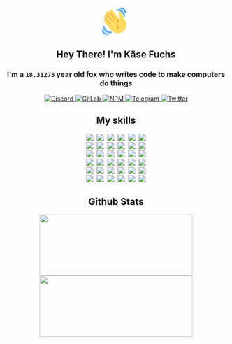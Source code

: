 <div><p align=center><img src=./resources/images/wave.gif width=64px height=64px></p><h2 align=center>Hey There! I'm Käse Fuchs</h2><h3 align=center>I'm a <code>18.31278</code> year old fox who writes code to make computers do things</h3><p align=center><a href=https://discord.com/users/507526681125322772><img alt=Discord src="https://img.shields.io/badge/Discord-5865F2?logo=discord&logoColor=white&style=flat-square#7fb6f8ad62ccff7f2e7b8ed2f8bb35af"> </a><a href=https://gitlab.com/kasefuchs><img alt=GitLab src="https://img.shields.io/badge/GitLab-330F63?logo=gitlab&logoColor=white&style=flat-square#7fb6f8ad62ccff7f2e7b8ed2f8bb35af"> </a><a href=https://npmjs.com/~kasefuchs><img alt=NPM src="https://img.shields.io/badge/NPM-CB3837?logo=npm&logoColor=white&style=flat-square#7fb6f8ad62ccff7f2e7b8ed2f8bb35af"> </a><a href=https://t.me/kasefuchs><img alt=Telegram src="https://img.shields.io/badge/Telegram-2CA5E0?logo=telegram&logoColor=white&style=flat-square#7fb6f8ad62ccff7f2e7b8ed2f8bb35af"> </a><a href=https://twitter.com/kasefuchs><img alt=Twitter src="https://img.shields.io/badge/Twitter-1DA1F2?logo=twitter&logoColor=white&style=flat-square#7fb6f8ad62ccff7f2e7b8ed2f8bb35af"></a></p><h2 align=center>My skills</h2><p align=center><a href=https://aws.amazon.com/ ><picture><source srcset="https://skillicons.dev/icons?i=aws&theme=dark#7fb6f8ad62ccff7f2e7b8ed2f8bb35af" media="(prefers-color-scheme: dark)"><source srcset="https://skillicons.dev/icons?i=aws&theme=light#7fb6f8ad62ccff7f2e7b8ed2f8bb35af" media="(prefers-color-scheme: light), (prefers-color-scheme: no-preference)"><img src="https://skillicons.dev/icons?i=aws&theme=light#7fb6f8ad62ccff7f2e7b8ed2f8bb35af"></picture></a>&nbsp;&nbsp;<a href=https://en.wikipedia.org/wiki/Bash_(Unix_shell)><picture><source srcset="https://skillicons.dev/icons?i=bash&theme=dark#7fb6f8ad62ccff7f2e7b8ed2f8bb35af" media="(prefers-color-scheme: dark)"><source srcset="https://skillicons.dev/icons?i=bash&theme=light#7fb6f8ad62ccff7f2e7b8ed2f8bb35af" media="(prefers-color-scheme: light), (prefers-color-scheme: no-preference)"><img src="https://skillicons.dev/icons?i=bash&theme=light#7fb6f8ad62ccff7f2e7b8ed2f8bb35af"></picture></a>&nbsp;&nbsp;<a href=https://discord.com/developers/docs><picture><source srcset="https://skillicons.dev/icons?i=bots&theme=dark#7fb6f8ad62ccff7f2e7b8ed2f8bb35af" media="(prefers-color-scheme: dark)"><source srcset="https://skillicons.dev/icons?i=bots&theme=light#7fb6f8ad62ccff7f2e7b8ed2f8bb35af" media="(prefers-color-scheme: light), (prefers-color-scheme: no-preference)"><img src="https://skillicons.dev/icons?i=bots&theme=light#7fb6f8ad62ccff7f2e7b8ed2f8bb35af"></picture></a>&nbsp;&nbsp;<a href=https://www.cloudflare.com/ ><picture><source srcset="https://skillicons.dev/icons?i=cloudflare&theme=dark#7fb6f8ad62ccff7f2e7b8ed2f8bb35af" media="(prefers-color-scheme: dark)"><source srcset="https://skillicons.dev/icons?i=cloudflare&theme=light#7fb6f8ad62ccff7f2e7b8ed2f8bb35af" media="(prefers-color-scheme: light), (prefers-color-scheme: no-preference)"><img src="https://skillicons.dev/icons?i=cloudflare&theme=light#7fb6f8ad62ccff7f2e7b8ed2f8bb35af"></picture></a>&nbsp;&nbsp;<a href=https://en.wikipedia.org/wiki/CSS><picture><source srcset="https://skillicons.dev/icons?i=css&theme=dark#7fb6f8ad62ccff7f2e7b8ed2f8bb35af" media="(prefers-color-scheme: dark)"><source srcset="https://skillicons.dev/icons?i=css&theme=light#7fb6f8ad62ccff7f2e7b8ed2f8bb35af" media="(prefers-color-scheme: light), (prefers-color-scheme: no-preference)"><img src="https://skillicons.dev/icons?i=css&theme=light#7fb6f8ad62ccff7f2e7b8ed2f8bb35af"></picture></a>&nbsp;&nbsp;<a href=https://www.docker.com/ ><picture><source srcset="https://skillicons.dev/icons?i=docker&theme=dark#7fb6f8ad62ccff7f2e7b8ed2f8bb35af" media="(prefers-color-scheme: dark)"><source srcset="https://skillicons.dev/icons?i=docker&theme=light#7fb6f8ad62ccff7f2e7b8ed2f8bb35af" media="(prefers-color-scheme: light), (prefers-color-scheme: no-preference)"><img src="https://skillicons.dev/icons?i=docker&theme=light#7fb6f8ad62ccff7f2e7b8ed2f8bb35af"></picture></a><br><a href=https://www.electronjs.org/ ><picture><source srcset="https://skillicons.dev/icons?i=electron&theme=dark#7fb6f8ad62ccff7f2e7b8ed2f8bb35af" media="(prefers-color-scheme: dark)"><source srcset="https://skillicons.dev/icons?i=electron&theme=light#7fb6f8ad62ccff7f2e7b8ed2f8bb35af" media="(prefers-color-scheme: light), (prefers-color-scheme: no-preference)"><img src="https://skillicons.dev/icons?i=electron&theme=light#7fb6f8ad62ccff7f2e7b8ed2f8bb35af"></picture></a>&nbsp;&nbsp;<a href=https://expressjs.com/ ><picture><source srcset="https://skillicons.dev/icons?i=express&theme=dark#7fb6f8ad62ccff7f2e7b8ed2f8bb35af" media="(prefers-color-scheme: dark)"><source srcset="https://skillicons.dev/icons?i=express&theme=light#7fb6f8ad62ccff7f2e7b8ed2f8bb35af" media="(prefers-color-scheme: light), (prefers-color-scheme: no-preference)"><img src="https://skillicons.dev/icons?i=express&theme=light#7fb6f8ad62ccff7f2e7b8ed2f8bb35af"></picture></a>&nbsp;&nbsp;<a href=https://www.figma.com/ ><picture><source srcset="https://skillicons.dev/icons?i=figma&theme=dark#7fb6f8ad62ccff7f2e7b8ed2f8bb35af" media="(prefers-color-scheme: dark)"><source srcset="https://skillicons.dev/icons?i=figma&theme=light#7fb6f8ad62ccff7f2e7b8ed2f8bb35af" media="(prefers-color-scheme: light), (prefers-color-scheme: no-preference)"><img src="https://skillicons.dev/icons?i=figma&theme=light#7fb6f8ad62ccff7f2e7b8ed2f8bb35af"></picture></a>&nbsp;&nbsp;<a href=https://firebase.google.com/ ><picture><source srcset="https://skillicons.dev/icons?i=firebase&theme=dark#7fb6f8ad62ccff7f2e7b8ed2f8bb35af" media="(prefers-color-scheme: dark)"><source srcset="https://skillicons.dev/icons?i=firebase&theme=light#7fb6f8ad62ccff7f2e7b8ed2f8bb35af" media="(prefers-color-scheme: light), (prefers-color-scheme: no-preference)"><img src="https://skillicons.dev/icons?i=firebase&theme=light#7fb6f8ad62ccff7f2e7b8ed2f8bb35af"></picture></a>&nbsp;&nbsp;<a href=https://flask.palletsprojects.com/ ><picture><source srcset="https://skillicons.dev/icons?i=flask&theme=dark#7fb6f8ad62ccff7f2e7b8ed2f8bb35af" media="(prefers-color-scheme: dark)"><source srcset="https://skillicons.dev/icons?i=flask&theme=light#7fb6f8ad62ccff7f2e7b8ed2f8bb35af" media="(prefers-color-scheme: light), (prefers-color-scheme: no-preference)"><img src="https://skillicons.dev/icons?i=flask&theme=light#7fb6f8ad62ccff7f2e7b8ed2f8bb35af"></picture></a>&nbsp;&nbsp;<a href=https://cloud.google.com/ ><picture><source srcset="https://skillicons.dev/icons?i=gcp&theme=dark#7fb6f8ad62ccff7f2e7b8ed2f8bb35af" media="(prefers-color-scheme: dark)"><source srcset="https://skillicons.dev/icons?i=gcp&theme=light#7fb6f8ad62ccff7f2e7b8ed2f8bb35af" media="(prefers-color-scheme: light), (prefers-color-scheme: no-preference)"><img src="https://skillicons.dev/icons?i=gcp&theme=light#7fb6f8ad62ccff7f2e7b8ed2f8bb35af"></picture></a><br><a href=https://git-scm.com/ ><picture><source srcset="https://skillicons.dev/icons?i=git&theme=dark#7fb6f8ad62ccff7f2e7b8ed2f8bb35af" media="(prefers-color-scheme: dark)"><source srcset="https://skillicons.dev/icons?i=git&theme=light#7fb6f8ad62ccff7f2e7b8ed2f8bb35af" media="(prefers-color-scheme: light), (prefers-color-scheme: no-preference)"><img src="https://skillicons.dev/icons?i=git&theme=light#7fb6f8ad62ccff7f2e7b8ed2f8bb35af"></picture></a>&nbsp;&nbsp;<a href=https://github.com/ ><picture><source srcset="https://skillicons.dev/icons?i=github&theme=dark#7fb6f8ad62ccff7f2e7b8ed2f8bb35af" media="(prefers-color-scheme: dark)"><source srcset="https://skillicons.dev/icons?i=github&theme=light#7fb6f8ad62ccff7f2e7b8ed2f8bb35af" media="(prefers-color-scheme: light), (prefers-color-scheme: no-preference)"><img src="https://skillicons.dev/icons?i=github&theme=light#7fb6f8ad62ccff7f2e7b8ed2f8bb35af"></picture></a>&nbsp;&nbsp;<a href=https://gitlab.com/ ><picture><source srcset="https://skillicons.dev/icons?i=gitlab&theme=dark#7fb6f8ad62ccff7f2e7b8ed2f8bb35af" media="(prefers-color-scheme: dark)"><source srcset="https://skillicons.dev/icons?i=gitlab&theme=light#7fb6f8ad62ccff7f2e7b8ed2f8bb35af" media="(prefers-color-scheme: light), (prefers-color-scheme: no-preference)"><img src="https://skillicons.dev/icons?i=gitlab&theme=light#7fb6f8ad62ccff7f2e7b8ed2f8bb35af"></picture></a>&nbsp;&nbsp;<a href=https://www.heroku.com/ ><picture><source srcset="https://skillicons.dev/icons?i=heroku&theme=dark#7fb6f8ad62ccff7f2e7b8ed2f8bb35af" media="(prefers-color-scheme: dark)"><source srcset="https://skillicons.dev/icons?i=heroku&theme=light#7fb6f8ad62ccff7f2e7b8ed2f8bb35af" media="(prefers-color-scheme: light), (prefers-color-scheme: no-preference)"><img src="https://skillicons.dev/icons?i=heroku&theme=light#7fb6f8ad62ccff7f2e7b8ed2f8bb35af"></picture></a>&nbsp;&nbsp;<a href=https://en.wikipedia.org/wiki/HTML><picture><source srcset="https://skillicons.dev/icons?i=html&theme=dark#7fb6f8ad62ccff7f2e7b8ed2f8bb35af" media="(prefers-color-scheme: dark)"><source srcset="https://skillicons.dev/icons?i=html&theme=light#7fb6f8ad62ccff7f2e7b8ed2f8bb35af" media="(prefers-color-scheme: light), (prefers-color-scheme: no-preference)"><img src="https://skillicons.dev/icons?i=html&theme=light#7fb6f8ad62ccff7f2e7b8ed2f8bb35af"></picture></a>&nbsp;&nbsp;<a href=https://en.wikipedia.org/wiki/JavaScript><picture><source srcset="https://skillicons.dev/icons?i=js&theme=dark#7fb6f8ad62ccff7f2e7b8ed2f8bb35af" media="(prefers-color-scheme: dark)"><source srcset="https://skillicons.dev/icons?i=js&theme=light#7fb6f8ad62ccff7f2e7b8ed2f8bb35af" media="(prefers-color-scheme: light), (prefers-color-scheme: no-preference)"><img src="https://skillicons.dev/icons?i=js&theme=light#7fb6f8ad62ccff7f2e7b8ed2f8bb35af"></picture></a><br><a href=https://en.wikipedia.org/wiki/Linux><picture><source srcset="https://skillicons.dev/icons?i=linux&theme=dark#7fb6f8ad62ccff7f2e7b8ed2f8bb35af" media="(prefers-color-scheme: dark)"><source srcset="https://skillicons.dev/icons?i=linux&theme=light#7fb6f8ad62ccff7f2e7b8ed2f8bb35af" media="(prefers-color-scheme: light), (prefers-color-scheme: no-preference)"><img src="https://skillicons.dev/icons?i=linux&theme=light#7fb6f8ad62ccff7f2e7b8ed2f8bb35af"></picture></a>&nbsp;&nbsp;<a href=https://mui.com/ ><picture><source srcset="https://skillicons.dev/icons?i=materialui&theme=dark#7fb6f8ad62ccff7f2e7b8ed2f8bb35af" media="(prefers-color-scheme: dark)"><source srcset="https://skillicons.dev/icons?i=materialui&theme=light#7fb6f8ad62ccff7f2e7b8ed2f8bb35af" media="(prefers-color-scheme: light), (prefers-color-scheme: no-preference)"><img src="https://skillicons.dev/icons?i=materialui&theme=light#7fb6f8ad62ccff7f2e7b8ed2f8bb35af"></picture></a>&nbsp;&nbsp;<a href=https://en.wikipedia.org/wiki/Markdown><picture><source srcset="https://skillicons.dev/icons?i=md&theme=dark#7fb6f8ad62ccff7f2e7b8ed2f8bb35af" media="(prefers-color-scheme: dark)"><source srcset="https://skillicons.dev/icons?i=md&theme=light#7fb6f8ad62ccff7f2e7b8ed2f8bb35af" media="(prefers-color-scheme: light), (prefers-color-scheme: no-preference)"><img src="https://skillicons.dev/icons?i=md&theme=light#7fb6f8ad62ccff7f2e7b8ed2f8bb35af"></picture></a>&nbsp;&nbsp;<a href=https://www.mongodb.com/ ><picture><source srcset="https://skillicons.dev/icons?i=mongodb&theme=dark#7fb6f8ad62ccff7f2e7b8ed2f8bb35af" media="(prefers-color-scheme: dark)"><source srcset="https://skillicons.dev/icons?i=mongodb&theme=light#7fb6f8ad62ccff7f2e7b8ed2f8bb35af" media="(prefers-color-scheme: light), (prefers-color-scheme: no-preference)"><img src="https://skillicons.dev/icons?i=mongodb&theme=light#7fb6f8ad62ccff7f2e7b8ed2f8bb35af"></picture></a>&nbsp;&nbsp;<a href=https://www.mysql.com/ ><picture><source srcset="https://skillicons.dev/icons?i=mysql&theme=dark#7fb6f8ad62ccff7f2e7b8ed2f8bb35af" media="(prefers-color-scheme: dark)"><source srcset="https://skillicons.dev/icons?i=mysql&theme=light#7fb6f8ad62ccff7f2e7b8ed2f8bb35af" media="(prefers-color-scheme: light), (prefers-color-scheme: no-preference)"><img src="https://skillicons.dev/icons?i=mysql&theme=light#7fb6f8ad62ccff7f2e7b8ed2f8bb35af"></picture></a>&nbsp;&nbsp;<a href=https://nextjs.org/ ><picture><source srcset="https://skillicons.dev/icons?i=nextjs&theme=dark#7fb6f8ad62ccff7f2e7b8ed2f8bb35af" media="(prefers-color-scheme: dark)"><source srcset="https://skillicons.dev/icons?i=nextjs&theme=light#7fb6f8ad62ccff7f2e7b8ed2f8bb35af" media="(prefers-color-scheme: light), (prefers-color-scheme: no-preference)"><img src="https://skillicons.dev/icons?i=nextjs&theme=light#7fb6f8ad62ccff7f2e7b8ed2f8bb35af"></picture></a><br><a href=https://nodejs.org/en/ ><picture><source srcset="https://skillicons.dev/icons?i=nodejs&theme=dark#7fb6f8ad62ccff7f2e7b8ed2f8bb35af" media="(prefers-color-scheme: dark)"><source srcset="https://skillicons.dev/icons?i=nodejs&theme=light#7fb6f8ad62ccff7f2e7b8ed2f8bb35af" media="(prefers-color-scheme: light), (prefers-color-scheme: no-preference)"><img src="https://skillicons.dev/icons?i=nodejs&theme=light#7fb6f8ad62ccff7f2e7b8ed2f8bb35af"></picture></a>&nbsp;&nbsp;<a href=https://www.postgresql.org/ ><picture><source srcset="https://skillicons.dev/icons?i=postgres&theme=dark#7fb6f8ad62ccff7f2e7b8ed2f8bb35af" media="(prefers-color-scheme: dark)"><source srcset="https://skillicons.dev/icons?i=postgres&theme=light#7fb6f8ad62ccff7f2e7b8ed2f8bb35af" media="(prefers-color-scheme: light), (prefers-color-scheme: no-preference)"><img src="https://skillicons.dev/icons?i=postgres&theme=light#7fb6f8ad62ccff7f2e7b8ed2f8bb35af"></picture></a>&nbsp;&nbsp;<a href=https://learn.microsoft.com/en-us/powershell/ ><picture><source srcset="https://skillicons.dev/icons?i=powershell&theme=dark#7fb6f8ad62ccff7f2e7b8ed2f8bb35af" media="(prefers-color-scheme: dark)"><source srcset="https://skillicons.dev/icons?i=powershell&theme=light#7fb6f8ad62ccff7f2e7b8ed2f8bb35af" media="(prefers-color-scheme: light), (prefers-color-scheme: no-preference)"><img src="https://skillicons.dev/icons?i=powershell&theme=light#7fb6f8ad62ccff7f2e7b8ed2f8bb35af"></picture></a>&nbsp;&nbsp;<a href=https://www.python.org/ ><picture><source srcset="https://skillicons.dev/icons?i=py&theme=dark#7fb6f8ad62ccff7f2e7b8ed2f8bb35af" media="(prefers-color-scheme: dark)"><source srcset="https://skillicons.dev/icons?i=py&theme=light#7fb6f8ad62ccff7f2e7b8ed2f8bb35af" media="(prefers-color-scheme: light), (prefers-color-scheme: no-preference)"><img src="https://skillicons.dev/icons?i=py&theme=light#7fb6f8ad62ccff7f2e7b8ed2f8bb35af"></picture></a>&nbsp;&nbsp;<a href=https://www.raspberrypi.org/ ><picture><source srcset="https://skillicons.dev/icons?i=raspberrypi&theme=dark#7fb6f8ad62ccff7f2e7b8ed2f8bb35af" media="(prefers-color-scheme: dark)"><source srcset="https://skillicons.dev/icons?i=raspberrypi&theme=light#7fb6f8ad62ccff7f2e7b8ed2f8bb35af" media="(prefers-color-scheme: light), (prefers-color-scheme: no-preference)"><img src="https://skillicons.dev/icons?i=raspberrypi&theme=light#7fb6f8ad62ccff7f2e7b8ed2f8bb35af"></picture></a>&nbsp;&nbsp;<a href=https://reactjs.org/ ><picture><source srcset="https://skillicons.dev/icons?i=react&theme=dark#7fb6f8ad62ccff7f2e7b8ed2f8bb35af" media="(prefers-color-scheme: dark)"><source srcset="https://skillicons.dev/icons?i=react&theme=light#7fb6f8ad62ccff7f2e7b8ed2f8bb35af" media="(prefers-color-scheme: light), (prefers-color-scheme: no-preference)"><img src="https://skillicons.dev/icons?i=react&theme=light#7fb6f8ad62ccff7f2e7b8ed2f8bb35af"></picture></a><br><a href=https://redux.js.org/ ><picture><source srcset="https://skillicons.dev/icons?i=redux&theme=dark#7fb6f8ad62ccff7f2e7b8ed2f8bb35af" media="(prefers-color-scheme: dark)"><source srcset="https://skillicons.dev/icons?i=redux&theme=light#7fb6f8ad62ccff7f2e7b8ed2f8bb35af" media="(prefers-color-scheme: light), (prefers-color-scheme: no-preference)"><img src="https://skillicons.dev/icons?i=redux&theme=light#7fb6f8ad62ccff7f2e7b8ed2f8bb35af"></picture></a>&nbsp;&nbsp;<a href=https://en.wikipedia.org/wiki/Regular_expression><picture><source srcset="https://skillicons.dev/icons?i=regex&theme=dark#7fb6f8ad62ccff7f2e7b8ed2f8bb35af" media="(prefers-color-scheme: dark)"><source srcset="https://skillicons.dev/icons?i=regex&theme=light#7fb6f8ad62ccff7f2e7b8ed2f8bb35af" media="(prefers-color-scheme: light), (prefers-color-scheme: no-preference)"><img src="https://skillicons.dev/icons?i=regex&theme=light#7fb6f8ad62ccff7f2e7b8ed2f8bb35af"></picture></a>&nbsp;&nbsp;<a href=https://en.wikipedia.org/wiki/Sass_(stylesheet_language)><picture><source srcset="https://skillicons.dev/icons?i=sass&theme=dark#7fb6f8ad62ccff7f2e7b8ed2f8bb35af" media="(prefers-color-scheme: dark)"><source srcset="https://skillicons.dev/icons?i=sass&theme=light#7fb6f8ad62ccff7f2e7b8ed2f8bb35af" media="(prefers-color-scheme: light), (prefers-color-scheme: no-preference)"><img src="https://skillicons.dev/icons?i=sass&theme=light#7fb6f8ad62ccff7f2e7b8ed2f8bb35af"></picture></a>&nbsp;&nbsp;<a href=https://www.typescriptlang.org/ ><picture><source srcset="https://skillicons.dev/icons?i=ts&theme=dark#7fb6f8ad62ccff7f2e7b8ed2f8bb35af" media="(prefers-color-scheme: dark)"><source srcset="https://skillicons.dev/icons?i=ts&theme=light#7fb6f8ad62ccff7f2e7b8ed2f8bb35af" media="(prefers-color-scheme: light), (prefers-color-scheme: no-preference)"><img src="https://skillicons.dev/icons?i=ts&theme=light#7fb6f8ad62ccff7f2e7b8ed2f8bb35af"></picture></a>&nbsp;&nbsp;<a href=https://unity.com/ ><picture><source srcset="https://skillicons.dev/icons?i=unity&theme=dark#7fb6f8ad62ccff7f2e7b8ed2f8bb35af" media="(prefers-color-scheme: dark)"><source srcset="https://skillicons.dev/icons?i=unity&theme=light#7fb6f8ad62ccff7f2e7b8ed2f8bb35af" media="(prefers-color-scheme: light), (prefers-color-scheme: no-preference)"><img src="https://skillicons.dev/icons?i=unity&theme=light#7fb6f8ad62ccff7f2e7b8ed2f8bb35af"></picture></a>&nbsp;&nbsp;<a href=https://workers.cloudflare.com/ ><picture><source srcset="https://skillicons.dev/icons?i=workers&theme=dark#7fb6f8ad62ccff7f2e7b8ed2f8bb35af" media="(prefers-color-scheme: dark)"><source srcset="https://skillicons.dev/icons?i=workers&theme=light#7fb6f8ad62ccff7f2e7b8ed2f8bb35af" media="(prefers-color-scheme: light), (prefers-color-scheme: no-preference)"><img src="https://skillicons.dev/icons?i=workers&theme=light#7fb6f8ad62ccff7f2e7b8ed2f8bb35af"></picture></a><br></p><h2 align=center>Github Stats</h2><p align=center><picture><source srcset="https://github-readme-stats-kasefuchs.vercel.app/api/?count_private=true&hide_border=true&hide_rank=true&line_height=20&hide_title=true&username=Kasefuchs&theme=dark#7fb6f8ad62ccff7f2e7b8ed2f8bb35af" media="(prefers-color-scheme: dark)"><source srcset="https://github-readme-stats-kasefuchs.vercel.app/api/?count_private=true&hide_border=true&hide_rank=true&line_height=20&hide_title=true&username=Kasefuchs&theme=light#7fb6f8ad62ccff7f2e7b8ed2f8bb35af" media="(prefers-color-scheme: light), (prefers-color-scheme: no-preference)"><img align=middle width=350 height=140 src="https://github-readme-stats-kasefuchs.vercel.app/api/?count_private=true&hide_border=true&hide_rank=true&line_height=20&hide_title=true&username=Kasefuchs&theme=light#7fb6f8ad62ccff7f2e7b8ed2f8bb35af"></picture><picture><source srcset="https://github-readme-stats-kasefuchs.vercel.app/api/top-langs/?count_private=true&hide_border=true&layout=compact&username=Kasefuchs&theme=dark#7fb6f8ad62ccff7f2e7b8ed2f8bb35af" media="(prefers-color-scheme: dark)"><source srcset="https://github-readme-stats-kasefuchs.vercel.app/api/top-langs/?count_private=true&hide_border=true&layout=compact&username=Kasefuchs&theme=light#7fb6f8ad62ccff7f2e7b8ed2f8bb35af" media="(prefers-color-scheme: light), (prefers-color-scheme: no-preference)"><img align=middle width=350 height=140 src="https://github-readme-stats-kasefuchs.vercel.app/api/top-langs/?count_private=true&hide_border=true&layout=compact&username=Kasefuchs&theme=light#7fb6f8ad62ccff7f2e7b8ed2f8bb35af"></picture></p><img src="https://hit.yhype.me/github/profile?user_id=64592097#7fb6f8ad62ccff7f2e7b8ed2f8bb35af" alt=""></div>